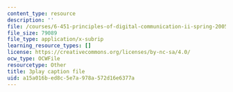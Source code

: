 ```yaml
---
content_type: resource
description: ''
file: /courses/6-451-principles-of-digital-communication-ii-spring-2005/a15a016bed8c5e7a978a572d16e6377a_vXB3QmTg8YQ.vtt
file_size: 79089
file_type: application/x-subrip
learning_resource_types: []
license: https://creativecommons.org/licenses/by-nc-sa/4.0/
ocw_type: OCWFile
resourcetype: Other
title: 3play caption file
uid: a15a016b-ed8c-5e7a-978a-572d16e6377a
---
```

